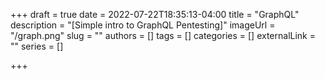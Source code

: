 +++ 
draft = true
date = 2022-07-22T18:35:13-04:00
title = "GraphQL"
description = "[Simple intro to GraphQL Pentesting]"
imageUrl = "/graph.png"
slug = ""
authors = []
tags = []
categories = []
externalLink = ""
series = []


+++
